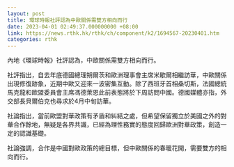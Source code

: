 ```yaml
---
layout: post
title: 環球時報社評認為中歐關係需雙方相向而行
date: 2023-04-01 02:49:37.000000000 +08:00
link: https://news.rthk.hk/rthk/ch/component/k2/1694567-20230401.htm
categories: rthk
---
```


內地《環球時報》社評認為，中歐關係需雙方相向而行。

社評指出，自去年底德國總理朔爾茨和歐洲理事會主席米歇爾相繼訪華，中歐關係出現修復跡象，近期中歐又迎來一波密集互動。除了西班牙首相桑切斯，法國總統馬克龍和歐盟委員會主席馮德萊恩此前表態將於下周訪問中國。德國媒體亦指，外交部長貝爾伯克也尋求於4月中旬訪華。

社論指出，當前歐盟對華政策有矛盾和糾結之處，但希望保留獨立於美國之外的對華合作餘地，無疑是各界共識，已經為理性務實的態度回歸歐洲對華政策，創造一定的認識基礎。

社論強調，合作是中國對歐政策的總目標，但中歐關係的春暖花開，需要雙方的相向而行。

